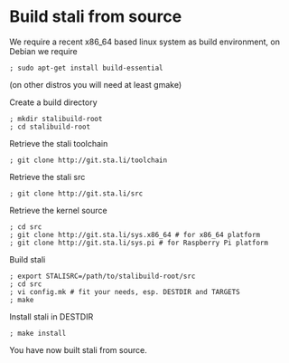 Build stali from source
=======================

We require a recent x86\_64 based linux system as build environment, on Debian we require

	; sudo apt-get install build-essential

(on other distros you will need at least gmake)

Create a build directory

	; mkdir stalibuild-root
	; cd stalibuild-root

Retrieve the stali toolchain

	; git clone http://git.sta.li/toolchain

Retrieve the stali src

	; git clone http://git.sta.li/src

Retrieve the kernel source

	; cd src
	; git clone http://git.sta.li/sys.x86_64 # for x86_64 platform
	; git clone http://git.sta.li/sys.pi # for Raspberry Pi platform

Build stali

	; export STALISRC=/path/to/stalibuild-root/src
	; cd src
	; vi config.mk # fit your needs, esp. DESTDIR and TARGETS
	; make

Install stali in DESTDIR

	; make install

You have now built stali from source.

